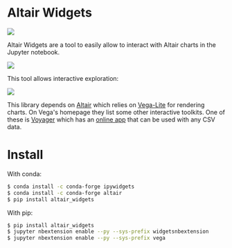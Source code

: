# Altair Widgets

![](https://api.travis-ci.org/altair-viz/altair_widgets.svg?branch=master)

Altair Widgets are a tool to easily allow to interact with Altair charts in the
Jupyter notebook.

![](examples/iris-basic.gif)

This tool allows interactive exploration:

![](examples/iris-stdev.gif)

This library depends on [Altair] which relies on [Vega-Lite] for rendering
charts.  On Vega's homepage they list some other interactive toolkits.  One of
these is [Voyager] which has an [online app] that can be used with any CSV
data.

# Install

With conda:

``` bash
$ conda install -c conda-forge ipywidgets
$ conda install -c conda-forge altair
$ pip install altair_widgets
```

With pip:

``` bash
$ pip install altair_widgets
$ jupyter nbextension enable --py --sys-prefix widgetsnbextension
$ jupyter nbextension enable --py --sys-prefix vega
```


[Altair]:https://altair-viz.github.io
[vega-lite]:https://vega.github.io
[modrian-rest-ui]:https://github.com/jazzido/mondrian-rest-ui
[Voyager]:https://github.com/vega/voyager
[online app]:https://uwdata.github.io/voyager2/
